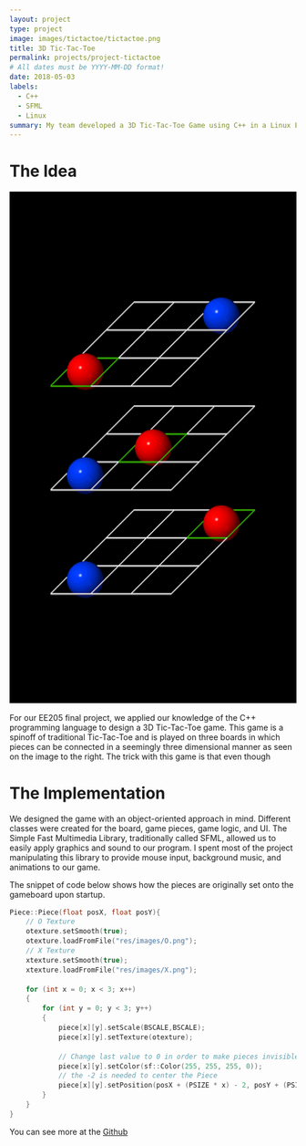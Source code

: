```yaml
---
layout: project
type: project
image: images/tictactoe/tictactoe.png
title: 3D Tic-Tac-Toe
permalink: projects/project-tictactoe
# All dates must be YYYY-MM-DD format!
date: 2018-05-03
labels:
  - C++
  - SFML
  - Linux
summary: My team developed a 3D Tic-Tac-Toe Game using C++ in a Linux Environment
---
```

# The Idea

<img class="ui small right floated rounded image" src="../images/tictactoe/example3d.png">

For our EE205 final project, we applied our knowledge of the C++ programming language to design a 3D Tic-Tac-Toe game. This game is a spinoff of traditional Tic-Tac-Toe and is played on three boards in which pieces can be connected in a seemingly three dimensional manner as seen on the image to the right. The trick with this game is that even though  

# The Implementation
We designed the game with an object-oriented approach in mind. Different classes were created for the board, game pieces, game logic, and UI. The Simple Fast Multimedia Library, traditionally called SFML, allowed us to easily apply graphics and sound to our program. I spent most of the project manipulating this library to provide mouse input, background music, and animations to our game. 


The snippet of code below shows how the pieces are originally set onto the gameboard upon startup.

```c++
Piece::Piece(float posX, float posY){
    // O Texture
    otexture.setSmooth(true);
    otexture.loadFromFile("res/images/O.png");
    // X Texture
    xtexture.setSmooth(true);
    xtexture.loadFromFile("res/images/X.png");

    for (int x = 0; x < 3; x++)
    {
        for (int y = 0; y < 3; y++)
  		{
            piece[x][y].setScale(BSCALE,BSCALE);
            piece[x][y].setTexture(otexture);

            // Change last value to 0 in order to make pieces invisible
            piece[x][y].setColor(sf::Color(255, 255, 255, 0));
            // the -2 is needed to center the Piece
            piece[x][y].setPosition(posX + (PSIZE * x) - 2, posY + (PSIZE * y) - 2);
        }
    }
}
```

You can see more at the [Github](https://github.com/jltu/Tic-Tac-Toe)


